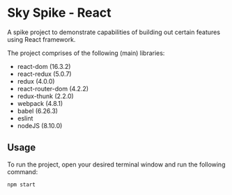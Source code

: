 # Sky Spike - React

A spike project to demonstrate capabilities of building out certain features using React framework.

The project comprises of the following (main) libraries:

- react-dom (16.3.2)
- react-redux (5.0.7)
- redux (4.0.0)
- react-router-dom (4.2.2)
- redux-thunk (2.2.0)
- webpack (4.8.1)
- babel (6.26.3)
- eslint
- nodeJS (8.10.0)

## Usage
To run the project, open your desired terminal window and run the following command: 

`npm start`